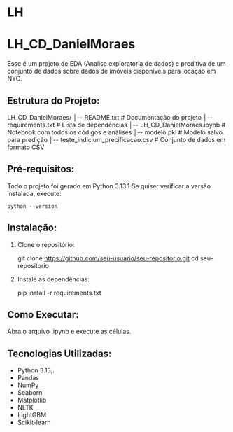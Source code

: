 # LH

LH_CD_DanielMoraes
===============

Esse é um projeto de EDA (Analise exploratoria de dados) e preditiva de um conjunto de dados sobre dados de imóveis disponíveis para locação em NYC.

Estrutura do Projeto:
----------------------
LH_CD_DanielMoraes/
│-- README.txt                     # Documentação do projeto
│-- requirements.txt               # Lista de dependências
│-- LH_CD_DanielMoraes.ipynb       # Notebook com todos os códigos e análises
│-- modelo.pkl                     # Modelo salvo para predição
│-- teste_indicium_precificacao.csv # Conjunto de dados em formato CSV

Pré-requisitos:
---------------
Todo o projeto foi gerado em Python 3.13.1
Se quiser verificar a versão instalada, execute:

    python --version

Instalação:
-----------
1. Clone o repositório:

    git clone https://github.com/seu-usuario/seu-repositorio.git
    cd seu-repositorio


2. Instale as dependências:

    pip install -r requirements.txt

Como Executar:
--------------
Abra o arquivo .ipynb e execute as células.

Tecnologias Utilizadas:
-----------------------
- Python 3.13,.
- Pandas
- NumPy
- Seaborn
- Matplotlib
- NLTK
- LightGBM
- Scikit-learn

